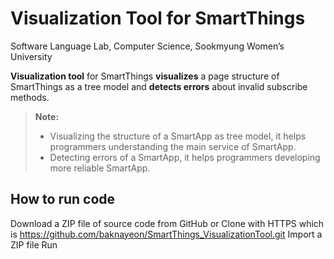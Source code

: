 Visualization Tool for SmartThings
===================
Software Language Lab, Computer Science, Sookmyung Women’s University

**Visualization tool** for SmartThings **visualizes** a page structure of SmartThings as a tree model and **detects errors** about invalid subscribe methods.

> **Note:**
> - Visualizing the structure of a SmartApp as tree model, it helps programmers understanding the main service of SmartApp. 
> - Detecting errors of a SmartApp, it helps programmers developing more reliable SmartApp. 

How to run code
-------------
Download a ZIP file of source code from GitHub or Clone with HTTPS which is https://github.com/baknayeon/SmartThings_VisualizationTool.git
Import a ZIP file
Run 



